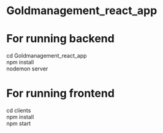 # Goldmanagement_react_app

# For running backend
cd Goldmanagement_react_app <br>
npm install <br>
nodemon server

# For running frontend
cd clients <br>
npm install <br>
npm start <br>
